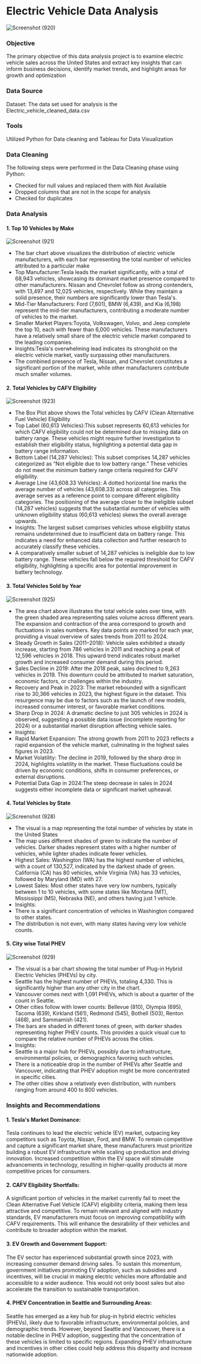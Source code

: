 # Electric Vehicle Data Analysis
![Screenshot (920)](https://github.com/user-attachments/assets/c301a5ec-1efd-41d1-a297-9e627748a5f6)

### Objective

The primary objective of this data analysis project is to examine electric vehicle sales across the United States and extract key insights that can inform business decisions, identify market trends, and highlight areas for growth and optimization

### Data Source 

Dataset: The data set used for analysis is the Electric_vehicle_cleaned_data.csv

### Tools

Utilized Python for Data cleaning and Tableau for Data Visualization

### Data Cleaning

  The following steps were performed in the Data Cleaning phase using Python:
* Checked for null values and replaced them with Not Available
* Dropped columns that are not in the scope for analysis
* Checked for duplicates

### Data Analysis

#### 1. Top 10 Vehicles by Make

![Screenshot (921)](https://github.com/user-attachments/assets/4566c229-f7d4-4b10-b7dd-3bd7175a5a41)

* The bar chart above visualizes the distribution of electric vehicle manufacturers, with each bar representing the total number of vehicles attributed to a            particular make
* Top Manufacturer:Tesla leads the market significantly, with a total of 68,943 vehicles, showcasing its dominant market presence compared to other manufacturers.
  Nissan and Chevrolet follow as strong contenders, with 13,497 and 12,025 vehicles, respectively. While they maintain a solid presence, their numbers are              significantly lower than Tesla's.
* Mid-Tier Manufacturers: Ford (7,601), BMW (6,439), and Kia (6,198) represent the mid-tier manufacturers, contributing a moderate number of vehicles to the market.
* Smaller Market Players:Toyota, Volkswagen, Volvo, and Jeep complete the top 10, each with fewer than 6,000 vehicles. These manufacturers have a relatively small      share of the electric vehicle market compared to the leading companies.
* Insights:Tesla's overwhelming lead indicates its stronghold on the electric vehicle market, vastly surpassing other manufacturers.
* The combined presence of Tesla, Nissan, and Chevrolet constitutes a significant portion of the market, while other manufacturers contribute much smaller volumes.

#### 2. Total Vehicles by CAFV Eligibility

![Screenshot (923)](https://github.com/user-attachments/assets/baaf8cc8-f569-4263-a790-b17cb9581df6)

* The Box Plot above shows the Total vehicles by CAFV (Clean Alternative Fuel Vehicle) Eligibility 
* Top Label (60,613 Vehicles):This subset represents 60,613 vehicles for which CAFV eligibility could not be determined due to missing data on battery range. These     vehicles might require further investigation to establish their eligibility status, highlighting a potential data gap in battery range information.
* Bottom Label (14,287 Vehicles): This subset comprises 14,287 vehicles categorized as “Not eligible due to low battery range.” These vehicles do not meet the          minimum battery range criteria required for CAFV eligibility.
* Average Line (43,608.33 Vehicles): A dotted horizontal line marks the average number of vehicles (43,608.33) across all categories. This average serves as a          reference point to compare different eligibility categories. The positioning of the average closer to the ineligible subset (14,287 vehicles) suggests that the       substantial number of vehicles with unknown eligibility status (60,613 vehicles) skews the overall average upwards.
* Insights: The largest subset comprises vehicles whose eligibility status remains undetermined due to insufficient data on battery range. This indicates a need for    enhanced data collection and further research to accurately classify these vehicles.
* A comparatively smaller subset of 14,287 vehicles is ineligible due to low battery range. These vehicles fall below the required threshold for CAFV eligibility,      highlighting a specific area for potential improvement in battery technology.

#### 3. Total Vehicles Sold by Year

![Screenshot (925)](https://github.com/user-attachments/assets/b5b12728-e28f-4339-ad9c-e96010ace3bb)

* The area chart above illustrates the total vehicle sales over time, with the green shaded area representing sales volume across different years. The expansion        and contraction of the area correspond to growth and fluctuations in sales numbers. Key data points are marked for each year, providing a visual overview of sales    trends from 2011 to 2024.
* Steady Growth in Sales (2011–2018): Vehicle sales exhibited a steady increase, starting from 786 vehicles in 2011 and reaching a peak of 12,596 vehicles in 2018.     This upward trend indicates robust market growth and increased consumer demand during this period.
* Sales Decline in 2019: After the 2018 peak, sales declined to 9,263 vehicles in 2019. This downturn could be attributed to market saturation, economic factors, or    challenges within the industry.
* Recovery and Peak in 2023: The market rebounded with a significant rise to 30,366 vehicles in 2023, the highest figure in the dataset. This resurgence may be due     to factors such as the launch of new models, increased consumer interest, or favorable market conditions.
* Sharp Drop in 2024: A dramatic decline to just 305 vehicles in 2024 is observed, suggesting a possible data issue (incomplete reporting for 2024) or a substantial    market disruption affecting vehicle sales.
* Insights:
* Rapid Market Expansion: The strong growth from 2011 to 2023 reflects a rapid expansion of the vehicle market, culminating in the highest sales figures in 2023.
* Market Volatility: The decline in 2019, followed by the sharp drop in 2024, highlights volatility in the market. These fluctuations could be driven by economic       conditions, shifts in consumer preferences, or external disruptions.
* Potential Data Gap in 2024:The steep decrease in sales in 2024 suggests either incomplete data or significant market upheaval.
  
#### 4. Total Vehicles by State

![Screenshot (928)](https://github.com/user-attachments/assets/59d6f3f7-4263-4faa-840d-fd8f1ca59d8b)

* The visual is a map representing the total number of vehicles by state in the United States
* The map uses different shades of green to indicate the number of vehicles. Darker shades represent states with a higher number of vehicles, while lighter shades      indicate fewer vehicles.
* Highest Sales: Washington (WA) has the highest number of vehicles, with a count of 130,527, indicated by the darkest shade of green. California (CA) has 80           vehicles, while Virginia (VA) has 33 vehicles, followed by Maryland (MD) with 27.
* Lowest Sales: Most other states have very low numbers, typically between 1 to 10 vehicles, with some states like Montana (MT), Mississippi (MS), Nebraska (NE),       and others having just 1 vehicle.
* Insights:
* There is a significant concentration of vehicles in Washington compared to other states.
* The distribution is not even, with many states having very low vehicle counts.

#### 5. City wise Total PHEV

![Screenshot (929)](https://github.com/user-attachments/assets/faa0593b-9e33-493c-93f0-ccc76eb4b242)

* The visual is a bar chart showing the total number of Plug-in Hybrid Electric Vehicles (PHEVs) by city.
* Seattle has the highest number of PHEVs, totaling 4,330. This is significantly higher than any other city in the chart.
* Vancouver comes next with 1,091 PHEVs, which is about a quarter of the count in Seattle.
* Other cities follow with lower counts: Bellevue (810), Olympia (695), Tacoma (639), Kirkland (561), Redmond (545), Bothell (503), Renton (468), and Sammamish (421).
* The bars are shaded in different tones of green, with darker shades representing higher PHEV counts. This provides a quick visual cue to compare the relative         number of PHEVs across the cities.
* Insights:
* Seattle is a major hub for PHEVs, possibly due to infrastructure, environmental policies, or demographics favoring such vehicles.
* There is a noticeable drop in the number of PHEVs after Seattle and Vancouver, indicating that PHEV adoption might be more concentrated in specific cities.
* The other cities show a relatively even distribution, with numbers ranging from around 400 to 800 vehicles.

### Insights and Recommendations

#### 1. Tesla's Market Dominance:
Tesla continues to lead the electric vehicle (EV) market, outpacing key competitors such as Toyota, Nissan, Ford, and BMW. To remain competitive and capture a significant market share, these manufacturers must prioritize building a robust EV infrastructure while scaling up production and driving innovation. Increased competition within the EV space will stimulate advancements in technology, resulting in higher-quality products at more competitive prices for consumers.

#### 2. CAFV Eligibility Shortfalls:
A significant portion of vehicles in the market currently fail to meet the Clean Alternative Fuel Vehicle (CAFV) eligibility criteria, making them less attractive and competitive. To remain relevant and aligned with industry standards, EV manufacturers must focus on improving compatibility with CAFV requirements. This will enhance the desirability of their vehicles and contribute to broader adoption within the market.

#### 3. EV Growth and Government Support:
The EV sector has experienced substantial growth since 2023, with increasing consumer demand driving sales. To sustain this momentum, government initiatives promoting EV adoption, such as subsidies and incentives, will be crucial in making electric vehicles more affordable and accessible to a wider audience. This would not only boost sales but also accelerate the transition to sustainable transportation.

#### 4. PHEV Concentration in Seattle and Surrounding Areas:
Seattle has emerged as a key hub for plug-in hybrid electric vehicles (PHEVs), likely due to favorable infrastructure, environmental policies, and demographic trends. However, beyond Seattle and Vancouver, there is a notable decline in PHEV adoption, suggesting that the concentration of these vehicles is limited to specific regions. Expanding PHEV infrastructure and incentives in other cities could help address this disparity and increase nationwide adoption.








